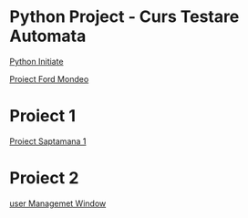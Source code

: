 # Python Project - Curs Testare Automata

[Python Initiate](https://github.com/razvanandrei1974/Python/blob/main/Python%20initiate.py)


[Proiect Ford Mondeo](https://github.com/razvanandrei1974/Python/blob/main/Ford.py)

# Proiect 1

[Proiect Saptamana 1](https://github.com/razvanandrei1974/Python/blob/main/Studiu_Echipa_1.2%20varianta%202.py)


# Proiect 2
[user Managemet Window](https://github.com/razvanandrei1974/Python/blob/main/UserManagementMenu.py)

